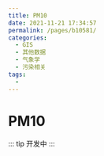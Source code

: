 ```yaml
---
title: PM10
date: 2021-11-21 17:34:57
permalink: /pages/b10581/
categories:
  - GIS
  - 其他数据
  - 气象学
  - 污染相关
tags:
  - 
---
```

# PM10

::: tip
开发中
:::


